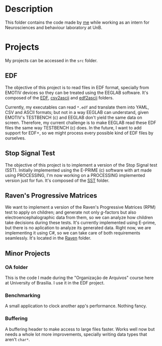 ﻿# Description

This folder contains the code made by [me](https://github.com/ishiikurisu) while working as an intern for Neurosciences and behaviour laboratory at UnB.

# Projects

My projects can be accessed in the `src` folder.

EDF
---

The objective of this project is to read files in EDF format, specially from EMOTIV devices so they can be treated using the EEGLAB software. It's composed of the [EDF](https://github.com/ishiikurisu/EEG/tree/master/src/EDF), [csv2ascii](https://github.com/ishiikurisu/EEG/tree/master/src/csv2ascii) and [edf2ascii](https://github.com/ishiikurisu/EEG/tree/master/src/edf2ascii) folders.

Currently, my executables can read `*.edf` and translate them into YAML, CSV and ASCII formats; but not in a way EEGLAB can understand, given EMOTIV's TESTBENCH (c) and EEGLAB don't yield the same data on screen. Therefore, my current challenge is to make EEGLAB read these EDF files the same way TESTBENCH (c) does. In the future, I want to add support for EDF+, so we might process every possible kind of EDF files by ourselves.

Stop Signal Test
----------------

The objective of this project is to implement a version of the Stop Signal test (SST). Initially implemented using the E-PRIME (c) software with art made using PROCESSING, I'm now working on a PROCESSING implemented version just for fun. It's composed of the [SST](https://github.com/ishiikurisu/EEG/tree/master/src/SST) folder.

Raven's Progressive Matrices
----------------------------

We want to implement a version of the Raven's Progressive Matrices (RPM) test to apply on children; and generate not only _g_-factors but also electroencephalographic data from them, so we can analyze how children take decisions during these tests. It's currently implemented using E-prime, but there is no aplication to analyze its generated data. Right now, we are implementing it using C#, so we can take care of both requirements seamlessly. It's located in the [Raven](https://github.com/ishiikurisu/EEG/tree/master/src/raven) folder.

Minor Projects
--------------

### OA folder ###

This is the code I made during the "Organização de Arquivos" course here at University of Brasília. I use it in the EDF project.

### Benchmarking ###

A small application to clock another app's performance. Nothing fancy.

### Buffering ###

A buffering header to make access to large files faster. Works well now but needs a whole lot more improvements, specially writing data types that aren't `char*`.
